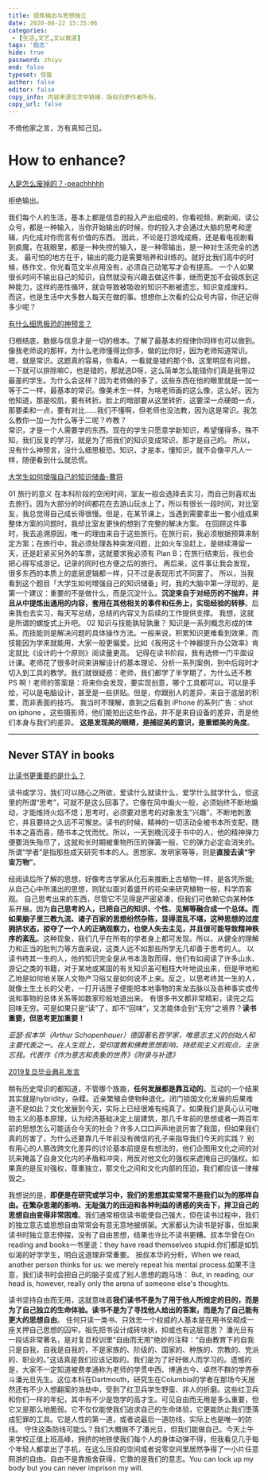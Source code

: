```yaml
---
title: 提炼输出与思想独立
date: 2020-08-22 15:35:06
categories:
 - [生活,文艺,文以载道]
tags: '励志'
hide: true
password: zhiyu
end: false
typeset: 惊蛰
author: false
editor: false
copy_info: 内容来源见文中链接，版权归原作者所有。
copy_url: false
---
```


不倚他家之言，方有真知己见。

# How to enhance?

[人是怎么废掉的？-peachhhhh](https://www.zhihu.com/question/43607087)

拒绝输出。

我们每个人的生活，基本上都是信息的投入产出组成的，你看视频，刷新闻，读公众号，都是一种输入，当你开始输出的时候，你的投入才会通过大脑的思考和逻辑，内化成对你而言有价值的东西。
因此，不论是打游戏成瘾，还是看电视剧看到疯魔，在我眼里，都是一种失控的输入，是一种零输出，是一种对生活完全的透支。
最可怕的地方在于，输出的能力是需要培养和训练的。就好比我们高中的时候，练作文，你光看范文半点用没有，必须自己动笔写才会有提高。 一个人如果很长时间不输出自己的知识，自然就没有兴趣去做这件事，继而更加不会锻炼到这种能力，这样的恶性循环，就会导致被吸收的知识不断被遗忘，知识变成废料。
而这，也是生活中大多数人每天在做的事。想想你上次看的公众号内容，你还记得多少呢？

[有什么细思极恐的神预言？](https://www.zhihu.com/question/380622881/answer/1109398777)

归根结底，数据与信息才是一切的根本。了解了最基本的规律你同样也可以做到。像我老师说的那样，为什么老师懂得比你多，做的比你好，因为老师知道常识。嗯，就是常识。这题真的容易，你看A，一看就是错的那个B，这里明显有问题，一下就可以排除嘛C，也是错的，那就选D呀，这么简单怎么能错你们真是我带过最差的学生。为什么会这样？因为老师做的多了，这些东西在他的眼里就是一加一等于二一样，最基本的常识。像美术生一样，为啥老师画的这么像，这么好。因为他知道，那是咬肌，要有转折。脸上的暗部要从这里转折，这要深一点硬朗一点，那要柔和一点，要有对比……我们不懂啊，但老师也没法教，因为这是常识。我怎么教你一加一为什么等于二呢？咋教？  
常识，才是一个人需要学的东西。现在的学生只愿意学新知识，希望懂得多。殊不知，我们反复的学习，就是为了把我们的知识变成常识，那才是自己的。 所以，没有什么神预言，没什么细思极恐。知识，才是本，懂知识，就不会像平凡人一样，随便看到什么就恐慌。

[大学生如何增强自己的知识储备-曹将](https://mp.weixin.qq.com/s/RHoFG-EqUF5LrzrVDweZqw)

01 旅行的意义
在本科阶段的空闲时间，室友一般会选择去实习，而自己则喜欢出去旅行。因为大部分的时间都花在去游山玩水上了，所以有很长一段时间，对比室友，我总觉得自己成长得很慢。但是，在某节课上，当遇到需要拿出一套小组成果整体方案的问题时，我却比室友更快的想到了完整的解决方案。
在回顾这件事时，我去追溯原因，唯一的理由来自于这些旅行。在旅行前，我必须根据预算来制定方案；在旅行中，我必须处理各种突发问题，比如火车没赶上，是继续滞留一天，还是赶紧买另外的车票，这就要求我必须有 Plan B；在旅行结束后，我也会把心得写成游记，记录的同时也方便之后的旅行。
再后来，这件事让我会发现，很多东西的本质上的底层逻辑都一样，只不过是表现形式不同罢了。
所以，当我看到这个题目「大学生如何增强自己的知识储备」时，我的大脑中第一浮现的，是第一个建议：重要的不是做什么，而是沉淀什么。**沉淀来自于对经历的不抛弃，并且从中提炼出通用的内容，套用在其他相关的事件和任务上，实现经验的转移**。后来我也去实习，每天写总结，总结的内容又为后续的工作提供支撑。
我想，这就是所谓的螺旋式上升吧。
02 知识与技能孰轻孰重？
知识是一系列概念形成的体系。而技能则是解决问题的具体操作方法。一般来说，积累知识更难看到效果，而技能因为学来就能用，大家一般更偏爱。比如《我用这十个神器提升办公效率》肯定就比《设计的十个原则》阅读量更高。
记得在读书阶段，我有选修一门平面设计课。老师花了很多时间来讲解设计的基本理论、分析一系列案例，到中后段时才切入到工具的教学。我们就很疑惑：老师，我们都学了半学期了，为什么还不教 PS 啊！老师的答案是：将来你会发现，要实现创意，哪个工具都可以。可以是手绘，可以是电脑设计，甚至是一些拼贴。但是，你跟别人的差异，来自于底层的积累，而非表面的技巧。
我当时不理解，直到之后看到 iPhone 的系列广告：shot on iphone 。这些摄影师，他们能拍出这些作品，并不是来自设备的差异，而是他们本身与我们的差异。
**这是发现美的眼睛，是捕捉美的意识，是重塑美的角度**。

---
## Never STAY in books

[比读书更重要的是什么？](https://www.douban.com/note/490745532/)

读书或学习，我们可以随心之所欲，爱读什么就读什么，爱学什么就学什么，但这里的所谓“思考”，可就不是这么回事了。它像在风中煽火一般，必须始终不断地煽动，才能维持火焰不熄；思考时，必须要对思考的对象发生“兴趣”，不断地刺激它，并且要持之久远不可懈怠。读书的时候，精神的一切活动全被书本所支配，随书本之喜而喜，随书本之忧而忧。所以，一天到晚沉浸于书中的人，他的精神弹力便要消失殆尽了，这就和长时期被重物所压的弹簧一般，它的弹力必定会消失的。所谓“学者”是指那些成天研究书本的人。思想家、发明家等等，则是**直接去读“宇宙万物”**。

经阅读后所了解的思想，好像考古学家从化石来推断上古植物一样，是各凭所据;从自己心中所涌出的思想，则犹似面对着盛开的花朵来研究植物一般，科学而客观。
自己思考出来的东西，尽管它不见得是严密紧凑，但我们可依赖它向某种体系开展。因为**自己思考的人，已把自己的知识、个性、见解等融合成一个总体。而如果脑子里三教九流、诸子百家的思想纷然杂陈，显得混乱不堪，这种思想的过度拥挤状态，掠夺了一个人的正确观察力，也使人失去主见，并且很可能导致精神秩序的紊乱**。这种现象，我们几乎在所有的学者身上都可发现。所以，从健全的理解力和正当的批判力等方面来说，这类人远不如那些所学无几却善于思考的人。
以读书终其一生的人，他的知识完全是从书本汲取而得，他们有如阅读了许多山水、游记之类的书籍，对于某地或某国的有关知识虽可粗枝大叶地说出来，但是甲地和乙地是如何地关联人文物产习俗又是如何说不上来。反之，以思考终其一生的人，就像土生土长的父老，一打开话匣子便能把本地事物的来龙去脉以及各种事实或传说和事物的总体关系等如数家珍般地道出来。
有很多书文都非常精彩，读完之后回味无穷。可是如果只是“读”了，却不“回味”，又怎能体会到“无穷”之境界？**读书重要，但思考更加重要！**

*亚瑟·叔本华（Arthur Schopenhauer）德国著名哲学家，唯意志主义的创始人和主要代表之一。在人生观上，受印度教和佛教思想影响，持悲观主义的观点，主张忘我。代表作《作为意志和表象的世界》《附录与补遗》*

[2019复旦毕业典礼发言](https://mp.weixin.qq.com/s/u7VOSHZEfZxG-VYTag6CCQ)

稍有历史常识的都知道，不管哪个族裔，**任何发展都是靠互动的**。互动的一个结果其实就是hybridity，杂糅。近亲繁殖会使物种退化。闭门锁国文化发展的后果难道不是如此？文化发展到今天，实际上已经很难有纯真了。如果我们是真心认可唯物主义的基本原理，认为经济基础决定上层建筑，那几千年前的思想或者一两百年前的思想怎么可能适合今天的社会？许多人口口声声地说厉害了我国，但如果我们真的厉害了，为什么还要靠几千年前没有微信的孔子来指导我们今天的实践？ 别有用心的人篡改跨文化差异的讨论基本前提是有想法的，他们企图用文化之间的对抗来掩盖了自身文化内的矛盾和冲突，用反对他文化的强权来遮掩自己的强权。如果真的是反对强权，尊重独立，那文化之间和文化内部的压迫，我们都应该一律摧毁之。

我想说的是，**即便是在研究或学习中，我们的思想其实常常不是我们以为的那样自由。在繁杂思潮的影响、无耻强力的压迫和各种利益的诱惑的夹击下，捍卫自己的思想自由变得非常困难**。我们通常相信读书能使自己强大，但在读书过程中，我们的独立意志或思想自由常常会有意无意地被绑架。大家都认为读书是好事，但如果读书时独立意志停摆，没有了自由思想，结果也许比不读书更糟。叔本华曾在On reading and books一书里说：they have read themselves stupid.你们都是如饥似渴的好学学生，明白这道理非常重要。 按叔本华的分析，When we read, another person thinks for us: we merely repeat his mental process.如果不注意，我们读书时会把自己的脑子变成了别人思想的跑马场： But, in reading, our head is, however, really only the arena of someone else's thoughts.

读书坚持自由而无用，这就意味着**我们读书不是为了用于他人所规定的目的，而是为了自己独立的生命体验。读书不是为了寻找他人给出的答案，而是为了自己能有更大的思想自由**。 任何只读一类书、只效忠一个权威的人基本是在用书垒砌成一座关押自己思想的囚牢。祖先把书设计成砖块状，抑或也有这层意思？ 潘光旦有一段话非常著名，是对复旦校训里“自由而无用”绝妙的注释：“自由教育下的自我只是自我，自我是自我的，不是家族的、阶级的、国家的、种族的、宗教的、党派的、职业的。”这话真是我们应该记取的。我们是为了好好做人而学习的。遗憾的是，大家不一定知道被费孝通称为老师的学贯中西、博通古今、卓然不群的学界泰斗潘光旦先生。这位本科在Dartmouth，研究生在Columbia的学者在那场今天居然还有不少人想翻案的浩劫中，受到了红卫兵学生野蛮、非人的折磨。这些红卫兵和你们一样的年纪，其中有不少是饱学的高才生。可见自由而无用是多么重要，但它又是那么地脆弱。它不仅仅能使我们追求自己的生命体验，它更能防止我们堕落成犯罪的工具。它是人性的第一道，或者说最后一道防线，实际上也是唯一的防线。 守住这条防线可能么？我们大概做不了潘光旦，但我们能做自己。今天上午来学校正值上班高峰，拥挤的地铁使我们每个人的身体动弹不得，但我看见几乎每个年轻人都拿出了手机，在这么压抑的空间或者说零空间里居然争得了一小片任意网游的自由。自由不是靠施舍获得，它靠的是我们的意志。You can lock up my body but you can never imprison my will. 

